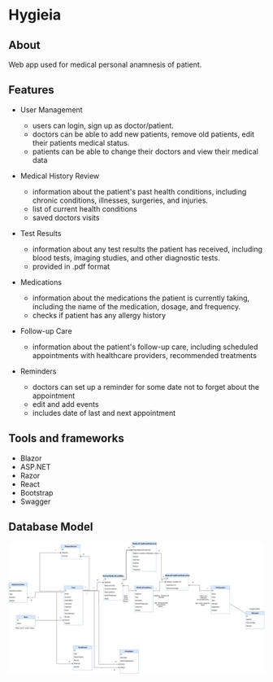 # Hygieia

## About
Web app used for medical personal anamnesis of patient.
## Features
- User Management
  * users can login, sign up as doctor/patient. 
  * doctors can be able to add new patients, remove old patients, edit their patients medical status.
  * patients can be able to change their doctors and view their medical data
  
- Medical History Review
  * information about the patient's past health conditions, including chronic conditions, illnesses, surgeries, and injuries.
  * list of current health conditions
  * saved doctors visits
  
- Test Results
  * information about any test results the patient has received, including blood tests, imaging studies, and other diagnostic tests.
  * provided in .pdf format
  
- Medications
  * information about the medications the patient is currently taking, including the name of the medication, dosage, and frequency.
  * checks if patient has any allergy history
  
- Follow-up Care
  * information about the patient's follow-up care, including scheduled appointments with healthcare providers, recommended treatments
  
- Reminders
  * doctors can set up a reminder for some date not to forget about the appointment
  * edit and add events
  * includes date of last and next appointment
  
## Tools and frameworks
- Blazor
- ASP.NET
- Razor
- React
- Bootstrap
- Swagger

## Database Model
![](HygieiaDataModel.png)

